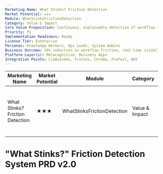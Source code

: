 ```yaml
---
Marketing Name: What Stinks? Friction Detection
Market Potential: ★★★
Module: WhatStinksFrictionDetection
Category: Value & Impact
Core Value Proposition: Continuous, explainable detection of workflow friction and inefficiency
Priority: P1
Implementation Readiness: Ready
License Tier: Enterprise
Personas: Knowledge Workers, Ops Leads, System Admins
Business Outcome: 20% reduction in workflow friction, real-time visibility, targeted optimization
Platform Layer(s): Metacognitive, Business Apps
Integration Points: LlamaIndex, Trulens, Chroma, Prefect, AKS
---
```


| Marketing Name                  | Market Potential | Module                        | Category      | Core Value Proposition                                 | Priority | Implementation Readiness | License Tier | Personas                                 | Business Outcome                                                      | Platform Layer(s)           | Integration Points                  |
|----------------------------------|------------------|-------------------------------|---------------|-------------------------------------------------------|----------|-------------------------|--------------|-------------------------------------------|-----------------------------------------------------------------------|-----------------------------|-------------------------------------|
| What Stinks? Friction Detection  | ★★★             | WhatStinksFrictionDetection   | Value & Impact | Continuous, explainable detection of workflow friction and inefficiency | P1       | Ready                  | Enterprise   | Knowledge Workers, Ops Leads, System Admins | 20% reduction in workflow friction, real-time visibility, targeted optimization | Metacognitive, Business Apps | LlamaIndex, Trulens, Chroma, Prefect, AKS         |

# "What Stinks?" Friction Detection System PRD v2.0 